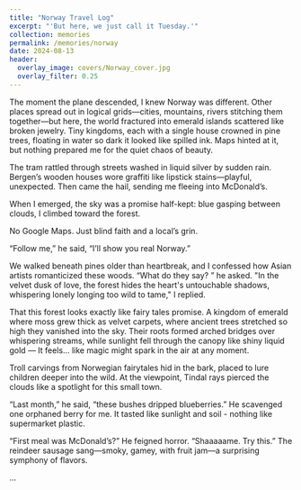 ```yaml
---
title: "Norway Travel Log"
excerpt: "'But here, we just call it Tuesday.'"
collection: memories
permalink: /memories/norway
date: 2024-08-13
header:
  overlay_image: covers/Norway_cover.jpg
  overlay_filter: 0.25
---
```


The moment the plane descended, I knew Norway was different. Other places spread out in logical grids—cities, mountains, rivers stitching them together—but here, the world fractured into emerald islands scattered like broken jewelry. Tiny kingdoms, each with a single house crowned in pine trees, floating in water so dark it looked like spilled ink. Maps hinted at it, but nothing prepared me for the quiet chaos of beauty.

The tram rattled through streets washed in liquid silver by sudden rain.  Bergen’s wooden houses wore graffiti like lipstick stains—playful, unexpected.  Then came the hail, sending me fleeing into McDonald’s.

When I emerged, the sky was a promise half-kept: blue gasping between clouds, I climbed toward the forest.

No Google Maps. Just blind faith and a local’s grin.

“Follow me,” he said, “I’ll show you real Norway.”

We walked beneath pines older than heartbreak, and I confessed how Asian artists romanticized these woods.  “What do they say? ” he asked.  "In the velvet dusk of love, the forest hides the heart's untouchable shadows, whispering lonely longing too wild to tame," I replied. 

That this forest looks exactly like fairy tales promise. A kingdom of emerald where moss grew thick as velvet carpets, where ancient trees stretched so high they vanished into the sky. Their roots formed arched bridges over whispering streams, while sunlight fell through the canopy like shiny liquid gold — It feels... like magic might spark in the air at any moment.

Troll carvings from Norwegian fairytales hid in the bark, placed to lure children deeper into the wild. At the viewpoint, Tindal rays pierced the clouds like a spotlight for this small town.

“Last month,” he said, “these bushes dripped blueberries.”  He scavenged one orphaned berry for me.  It tasted like sunlight and soil - nothing like supermarket plastic.

“First meal was McDonald’s?”  He feigned horror.  “Shaaaaame.  Try this.”  The reindeer sausage sang—smoky, gamey, with fruit jam—a surprising symphony of flavors.

...

